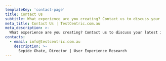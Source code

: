 ```yaml
---
templateKey: 'contact-page'
title: Contact Us
subtitle: What experience are you creating? Contact us to discuss your latest initiative.
meta_title: Contact Us | TestCentric.com.au
meta_description: >-
  What experience are you creating? Contact us to discuss your latest initiative.
contacts:
  - email: info@testcentric.com.au
    description: >-
      Sepide Ghate, Director | User Experience Research 
---
```

